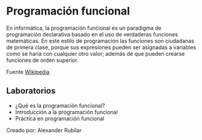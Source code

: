 # Programación funcional

En informática, la programación funcional es un paradigma de programación declarativa basado en el uso de verdaderas funciones matemáticas. En este estilo de programación las funciones son ciudadanas de primera clase, porque sus expresiones pueden ser asignadas a variables como se haría con cualquier otro valor; además de que pueden crearse funciones de orden superior.

Fuente [Wikipedia](https://es.wikipedia.org/wiki/Programaci%C3%B3n_funcional)

  ## Laboratorios
  - ¿Qué es la programación funcional?
  - Introducción a la programación funcional
  - Práctica en programación funcional

  Creado por: Alexander Rubilar 
